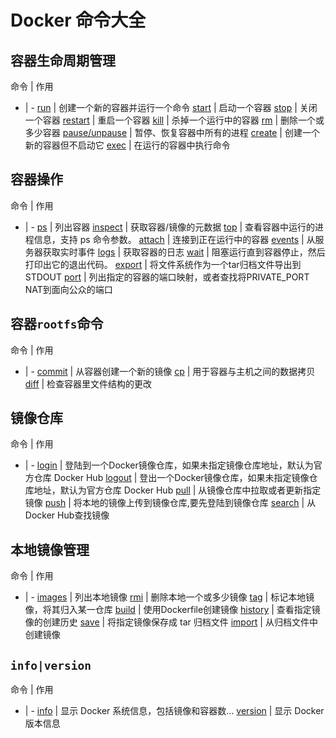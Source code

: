 # Docker 命令大全


## 容器生命周期管理

命令 | 作用
- | -
[run](/orders/run.md) | 创建一个新的容器并运行一个命令
[start](/orders/start.md) | 启动一个容器
[stop](/orders/stop.md) | 关闭一个容器
[restart](/orders/restart.md) | 重启一个容器
[kill](/orders/kill.md) | 杀掉一个运行中的容器
[rm](/orders/rm.md) | 删除一个或多少容器
[pause/unpause](/orders/pause_unpause.md) | 暂停、恢复容器中所有的进程
[create](/orders/create.md) | 创建一个新的容器但不启动它
[exec](/orders/exec.md) | 在运行的容器中执行命令



## 容器操作

命令 | 作用
- | -
[ps](/orders/ps.md) | 列出容器
[inspect](/orders/inspect.md) | 获取容器/镜像的元数据
[top](/orders/top.md) | 查看容器中运行的进程信息，支持 ps 命令参数。
[attach](/orders/attach.md) | 连接到正在运行中的容器
[events](/orders/events.md) | 从服务器获取实时事件
[logs](/orders/logs.md) | 获取容器的日志
[wait](/orders/wait.md) | 阻塞运行直到容器停止，然后打印出它的退出代码。
[export](/orders/export.md) | 将文件系统作为一个tar归档文件导出到STDOUT
[port](/orders/port.md) | 列出指定的容器的端口映射，或者查找将PRIVATE_PORT NAT到面向公众的端口


## 容器`rootfs`命令

命令 | 作用
- | -
[commit](/orders/commit.md) | 从容器创建一个新的镜像
[cp](/orders/cp.md) | 用于容器与主机之间的数据拷贝
[diff](/orders/diff.md) | 检查容器里文件结构的更改


## 镜像仓库

命令 | 作用
- | -
[login](/orders/login.md) | 登陆到一个Docker镜像仓库，如果未指定镜像仓库地址，默认为官方仓库 Docker Hub
[logout](/orders/logout.md) | 登出一个Docker镜像仓库，如果未指定镜像仓库地址，默认为官方仓库 Docker Hub
[pull](/orders/pull.md) | 从镜像仓库中拉取或者更新指定镜像
[push](/orders/push.md) | 将本地的镜像上传到镜像仓库,要先登陆到镜像仓库
[search](/orders/search.md) | 从Docker Hub查找镜像



## 本地镜像管理

命令 | 作用
- | -
[images](/orders/images.md) | 列出本地镜像
[rmi](/orders/rmi.md) | 删除本地一个或多少镜像
[tag](/orders/tag.md) | 标记本地镜像，将其归入某一仓库
[build](/orders/build.md) | 使用Dockerfile创建镜像
[history](/orders/history.md) | 查看指定镜像的创建历史
[save](/orders/save.md) | 将指定镜像保存成 tar 归档文件
[import](/orders/import.md) | 从归档文件中创建镜像




## `info|version`

命令 | 作用
- | -
[info](/orders/info.md) |  显示 Docker 系统信息，包括镜像和容器数...
[version](/orders/version.md) | 显示 Docker 版本信息

